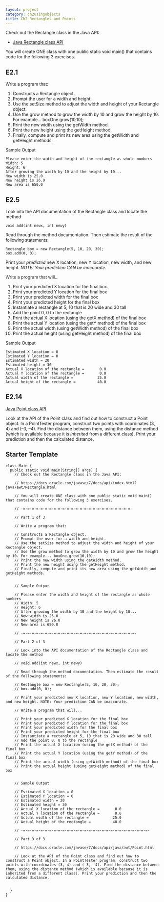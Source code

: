 ```yaml
---
layout: project
category: ch2usingobjects
title: Ch2 Rectangles and Points
---
```



Check out the Rectangle class in the Java API:
  - [Java Rectangle class API](https://docs.oracle.com/javase/7/docs/api/index.html?java/awt/Rectangle.html)


You will create ONE class with one public static void main() that contains code for the following 3 exercises.

## E2.1

Write a program that:
  1.  Constructs a Rectangle object.
  1.  Prompt the user for a width and height.
  1.  Use the setSize method to adjust the width and height of your Rectangle object.
  1.  Use the grow method to grow the width by 10 and grow the height by 10. For example...
  boxOne.grow(10,10); 
  1.  Print the new width using the getWidth method.
  1.  Print the new height using the getHeight method.
  1.  Finally, compute and print its new area using the getWidth and getHeight methods.

Sample Output
```
Please enter the width and height of the rectangle as whole numbers
Width: 5
Height: 6
After growing the width by 10 and the height by 10...
New width is 25.0
New height is 26.0
New area is 650.0
```

## E2.5

Look into the API documentation of the Rectangle class and locate the method
```
void add(int newx, int newy)
```
Read through the method documentation. Then estimate the result of the following statements:
```
Rectangle box = new Rectangle(5, 10, 20, 30);
box.add(0, 0);
```
Print your *predicted* new X location, new Y location, new width, and new height. *NOTE: Your prediction CAN be inaccurate.*

Write a program that will...

  1.  Print your predicted X location for the final box
  1.  Print your predicted Y location for the final box
  1.  Print your predicted width for the final box
  1.  Print your predicted height for the final box
  1.  Instantiate a rectangle at 5, 10 that is 20 wide and 30 tall
  1.  Add the point 0, 0 to the rectangle
  1.  Print the actual X location (using the getX method) of the final box
  1.  Print the actual Y location (using the getY method) of the final box
  1.  Print the actual width (using getWidth method) of the final box
  1.  Print the actual height (using getHeight method) of the final box

Sample Output
```
Estimated X location = 0
Estimated Y location = 0
Estimated width = 20
Estimated height = 30
Actual X location of the rectangle =       0.0
Actual Y location of the rectangle =       0.0
Actual width of the rectangle =           25.0
Actual height of the rectangle =          40.0
```

## E2.14

[Java Point class API](https://docs.oracle.com/javase/7/docs/api/java/awt/Point.html)

Look at the API of the Point class and find out how to construct a Point object. In a PointTester program, construct two points with coordinates (3, 4) and (–3, –4). Find the distance between them, using the distance method (which is available because it is *inherited* from a different class). Print your prediction and then the calculated distance.

## Starter Template

```
class Main {
  public static void main(String[] args) {
    // Check out the Rectangle class in the Java API:

    // https://docs.oracle.com/javase/7/docs/api/index.html?java/awt/Rectangle.html
    
    // You will create ONE class with one public static void main() that contains code for the following 3 exercises.

    // -=-=-=-=-=-=-=-=-=-=-=-=-=-=-=-=-=-=-=-=-=-=-=-=-=-
    
    // Part 1 of 3
    
    // Write a program that:

    // Constructs a Rectangle object.
    // Prompt the user for a width and height.
    // Use the setSize method to adjust the width and height of your Rectangle object.
    // Use the grow method to grow the width by 10 and grow the height by 10. For example... boxOne.grow(10,10);
    // Print the new width using the getWidth method.
    // Print the new height using the getHeight method.
    // Finally, compute and print its new area using the getWidth and getHeight methods.

    
    // Sample Output
    
    // Please enter the width and height of the rectangle as whole numbers
    // Width: 5
    // Height: 6
    // After growing the width by 10 and the height by 10...
    // New width is 25.0
    // New height is 26.0
    // New area is 650.0

    // -=-=-=-=-=-=-=-=-=-=-=-=-=-=-=-=-=-=-=-=-=-=-=-=-=-=-

    // Part 2 of 3

    // Look into the API documentation of the Rectangle class and locate the method
    
    // void add(int newx, int newy)
    
    // Read through the method documentation. Then estimate the result of the following statements:
    
    // Rectangle box = new Rectangle(5, 10, 20, 30);
    // box.add(0, 0);
    
    // Print your predicted new X location, new Y location, new width, and new height. NOTE: Your prediction CAN be inaccurate.
    
    // Write a program that will...
    
    // Print your predicted X location for the final box
    // Print your predicted Y location for the final box
    // Print your predicted width for the final box
    // Print your predicted height for the final box
    // Instantiate a rectangle at 5, 10 that is 20 wide and 30 tall
    // Add the point 0, 0 to the rectangle
    // Print the actual X location (using the getX method) of the final box
    // Print the actual Y location (using the getY method) of the final box
    // Print the actual width (using getWidth method) of the final box
    // Print the actual height (using getHeight method) of the final box
    
    
    // Sample Output
    
    // Estimated X location = 0
    // Estimated Y location = 0
    // Estimated width = 20
    // Estimated height = 30
    // Actual X location of the rectangle =       0.0
    // Actual Y location of the rectangle =       0.0
    // Actual width of the rectangle =           25.0
    // Actual height of the rectangle =          40.0

    // -=-=-=-=-=-=-=-=-=-=-=-=-=-=-=-=-=-=-=-=-=-=-=-=-=-=-=-=-=-

    // Part 3 of 3

    // https://docs.oracle.com/javase/7/docs/api/java/awt/Point.html

    // Look at the API of the Point class and find out how to construct a Point object. In a PointTester program, construct two points with coordinates (3, 4) and (–3, –4). Find the distance between them, using the distance method (which is available because it is inherited from a different class). Print your prediction and then the calculated distance.

    
  }
}
```
